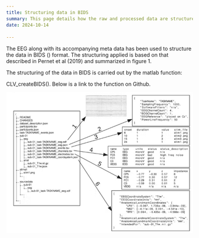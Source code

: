 ```yaml
---
title: Structuring data in BIDS
summary: This page details how the raw and processed data are structured according to BIDS. 
date: 2024-10-14

---
```

The EEG along with its accompanying meta data has been used to structure the data in BIDS () format. The structuring applied is based on that described in Pernet et al (2019) and summarized in figure 1. 

The structuring of the data in BIDS is carried out by the matlab function:

CLV_createBIDS(). Below is a link to the function on Github.

![EEG-BIDS structure](BIDS_example.png)